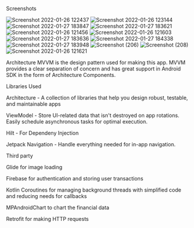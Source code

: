 
Screenshots  

![Screenshot 2022-01-26 122437](https://user-images.githubusercontent.com/75098057/151131086-3573d7b7-942a-49c9-9684-227c93712e50.png)
![Screenshot 2022-01-26 123144](https://user-images.githubusercontent.com/75098057/151131189-2a506419-990b-485a-a991-7afbff7dba0b.png)
![Screenshot 2022-01-27 183847](https://user-images.githubusercontent.com/75098057/151381057-0b2e6168-188d-4640-972d-03bfa4b804b2.png)
![Screenshot 2022-01-27 183621](https://user-images.githubusercontent.com/75098057/151381137-da6967d9-2ad4-483c-a281-763f86cb6ba0.png)
![Screenshot 2022-01-26 121456](https://user-images.githubusercontent.com/75098057/151131249-75968522-0378-432d-a730-6671457d0870.png)
![Screenshot 2022-01-26 121603](https://user-images.githubusercontent.com/75098057/151131253-2723dcdd-f9d4-4717-be1b-38a124926646.png)
![Screenshot 2022-01-27 183636](https://user-images.githubusercontent.com/75098057/151381321-613975a4-1c9f-4742-9f7e-33c76448e8db.png)
![Screenshot 2022-01-27 184338](https://user-images.githubusercontent.com/75098057/151381516-17e8a691-eaf7-464d-8987-02e45a0076f7.png)
![Screenshot 2022-01-27 183948](https://user-images.githubusercontent.com/75098057/151381637-c9a99a2c-11a1-4d4c-9b81-0918682e6bd2.png)
![Screenshot (206)](https://user-images.githubusercontent.com/75098057/151771401-b077c052-4dec-4c46-9d89-535705e1f3b4.png)
![Screenshot (208)](https://user-images.githubusercontent.com/75098057/151771711-004a7db7-9d5f-4d14-bf59-0bf5f2cedbf3.png)
![Screenshot 2022-01-26 121621](https://user-images.githubusercontent.com/75098057/151131261-133ca57d-0fb1-4a1a-bff6-9cb0723fe39e.png)


Architecture MVVM  is the design pattern used for making this app. MVVM provides a clear separation of concern and has great support in Android SDK in the form of Architecture Components.

Libraries Used

Architecture - A collection of libraries that help you design robust, testable, and maintainable apps

  ViewModel - Store UI-related data that isn't destroyed on app rotations. Easily schedule asynchronous tasks for optimal execution.
	
  Hilt - For Dependeny Injection
	
 Jetpack Navigation - Handle everything needed for in-app navigation.
	

Third party

  Glide for image loading
	
  Firebase for authentication and storing user transactions
	
  Kotlin Coroutines for managing background threads with simplified code and reducing needs for callbacks 
	
  MPAndroidChart to chart the financial data
	
  Retrofit for making HTTP requests
